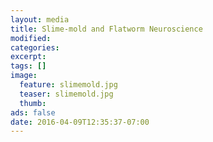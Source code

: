 ```yaml
---
layout: media
title: Slime-mold and Flatworm Neuroscience
modified:
categories: 
excerpt:
tags: []
image:
  feature: slimemold.jpg
  teaser: slimemold.jpg
  thumb:
ads: false
date: 2016-04-09T12:35:37-07:00
---
```


